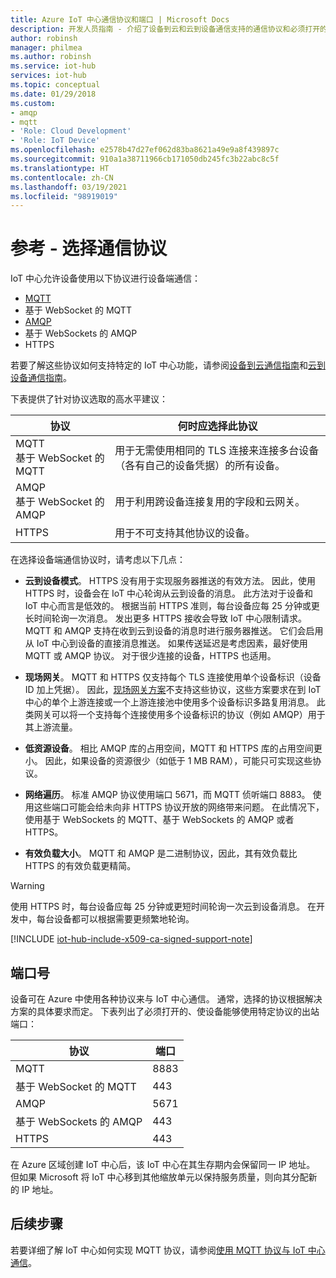 ```yaml
---
title: Azure IoT 中心通信协议和端口 | Microsoft Docs
description: 开发人员指南 - 介绍了设备到云和云到设备通信支持的通信协议和必须打开的端口号。
author: robinsh
manager: philmea
ms.author: robinsh
ms.service: iot-hub
services: iot-hub
ms.topic: conceptual
ms.date: 01/29/2018
ms.custom:
- amqp
- mqtt
- 'Role: Cloud Development'
- 'Role: IoT Device'
ms.openlocfilehash: e2578b47d27ef062d83ba8621a49e9a8f439897c
ms.sourcegitcommit: 910a1a38711966cb171050db245fc3b22abc8c5f
ms.translationtype: HT
ms.contentlocale: zh-CN
ms.lasthandoff: 03/19/2021
ms.locfileid: "98919019"
---
```

# <a name="reference---choose-a-communication-protocol"></a>参考 - 选择通信协议

IoT 中心允许设备使用以下协议进行设备端通信：

* [MQTT](https://docs.oasis-open.org/mqtt/mqtt/v3.1.1/mqtt-v3.1.1.pdf)
* 基于 WebSocket 的 MQTT
* [AMQP](https://docs.oasis-open.org/amqp/core/v1.0/os/amqp-core-complete-v1.0-os.pdf)
* 基于 WebSockets 的 AMQP
* HTTPS

若要了解这些协议如何支持特定的 IoT 中心功能，请参阅[设备到云通信指南](iot-hub-devguide-d2c-guidance.md)和[云到设备通信指南](iot-hub-devguide-c2d-guidance.md)。

下表提供了针对协议选取的高水平建议：

| 协议 | 何时应选择此协议 |
| --- | --- |
| MQTT <br> 基于 WebSocket 的 MQTT |用于无需使用相同的 TLS 连接来连接多台设备（各有自己的设备凭据）的所有设备。 |
| AMQP <br> 基于 WebSocket 的 AMQP |用于利用跨设备连接复用的字段和云网关。 |
| HTTPS |用于不可支持其他协议的设备。 |

在选择设备端通信协议时，请考虑以下几点：

* **云到设备模式**。 HTTPS 没有用于实现服务器推送的有效方法。 因此，使用 HTTPS 时，设备会在 IoT 中心轮询从云到设备的消息。 此方法对于设备和 IoT 中心而言是低效的。 根据当前 HTTPS 准则，每台设备应每 25 分钟或更长时间轮询一次消息。 发出更多 HTTPS 接收会导致 IoT 中心限制请求。 MQTT 和 AMQP 支持在收到云到设备的消息时进行服务器推送。 它们会启用从 IoT 中心到设备的直接消息推送。 如果传送延迟是考虑因素，最好使用 MQTT 或 AMQP 协议。 对于很少连接的设备，HTTPS 也适用。

* **现场网关**。 MQTT 和 HTTPS 仅支持每个 TLS 连接使用单个设备标识（设备 ID 加上凭据）。 因此，[现场网关方案](iot-hub-devguide-endpoints.md#field-gateways)不支持这些协议，这些方案要求在到 IoT 中心的单个上游连接或一个上游连接池中使用多个设备标识多路复用消息。 此类网关可以将一个支持每个连接使用多个设备标识的协议（例如 AMQP）用于其上游流量。

* **低资源设备**。 相比 AMQP 库的占用空间，MQTT 和 HTTPS 库的占用空间更小。 因此，如果设备的资源很少（如低于 1 MB RAM），可能只可实现这些协议。

* **网络遍历**。 标准 AMQP 协议使用端口 5671，而 MQTT 侦听端口 8883。 使用这些端口可能会给未向非 HTTPS 协议开放的网络带来问题。 在此情况下，使用基于 WebSockets 的 MQTT、基于 WebSockets 的 AMQP 或者 HTTPS。

* **有效负载大小**。 MQTT 和 AMQP 是二进制协议，因此，其有效负载比 HTTPS 的有效负载更精简。

> [!WARNING]
> 使用 HTTPS 时，每台设备应每 25 分钟或更短时间轮询一次云到设备消息。 在开发中，每台设备都可以根据需要更频繁地轮询。

[!INCLUDE [iot-hub-include-x509-ca-signed-support-note](../../includes/iot-hub-include-x509-ca-signed-support-note.md)]

## <a name="port-numbers"></a>端口号

设备可在 Azure 中使用各种协议来与 IoT 中心通信。 通常，选择的协议根据解决方案的具体要求而定。 下表列出了必须打开的、使设备能够使用特定协议的出站端口：

| 协议 | 端口 |
| --- | --- |
| MQTT |8883 |
| 基于 WebSocket 的 MQTT |443 |
| AMQP |5671 |
| 基于 WebSockets 的 AMQP |443 |
| HTTPS |443 |

在 Azure 区域创建 IoT 中心后，该 IoT 中心在其生存期内会保留同一 IP 地址。 但如果 Microsoft 将 IoT 中心移到其他缩放单元以保持服务质量，则向其分配新的 IP 地址。

## <a name="next-steps"></a>后续步骤

若要详细了解 IoT 中心如何实现 MQTT 协议，请参阅[使用 MQTT 协议与 IoT 中心通信](iot-hub-mqtt-support.md)。
